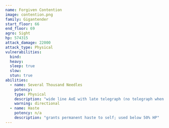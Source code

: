 ```yaml
---
name: Forgiven Contention
image: contention.png
family: Gigantender
start_floor: 66
end_floor: 69
agro: Sight
hp: 574315
attack_damage: 22000
attack_type: Physical
vulnerabilities:
  bind: 
  heavy: 
  sleep: true
  slow: 
  stun: true
abilities:
  - name: Several Thousand Needles
    potency: 
    type: Physical
    description: "wide line AoE with late telegraph (no telegraph when hasted)"
    warning: directional
  - name: Haste
    potency: n/a
    description: "grants permanent haste to self; used below 50% HP"
---
```

